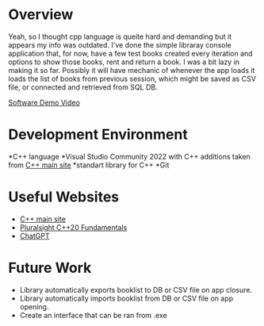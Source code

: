 # Overview

Yeah, so I thought cpp language is queite hard and demanding but it appears my info was outdated.
I've done the simple libraray console application that, for now, have a few test books created every iteration and options to show those books,
rent and return a book. 
I was a bit lazy in making it so far.
Possibly it will have mechanic of whenever the app loads it loads the list of books from previous session, which might be saved as CSV file, or connected and retrieved from SQL DB.


[Software Demo Video](https://youtu.be/nI9eVos-6n8)

# Development Environment

*C++ language 
*Visual Studio Community 2022 with C++ additions taken from [C++ main site](https://isocpp.org/get-started)
*standart library for C++ 
*Git

# Useful Websites


- [C++ main site](https://isocpp.org/get-started)
- [Pluralsight C++20 Fundamentals]([http://url.link.goes.here](https://app.pluralsight.com/ilx/video-courses/45e41527-96b5-461b-bcd0-202217e8c0b7/a2adc073-1e54-4e05-b1f4-b552fbc422b1/72b38e5d-62a9-4e23-8953-b6157359c45c))
- [ChatGPT](https://chatgpt.com/)

# Future Work
- Library automatically exports booklist to DB or CSV file on app closure.
- Library automatically imports booklist from DB or CSV file on app opening.
- Create an interface that can be ran from .exe
